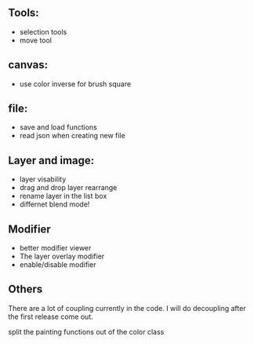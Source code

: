 ## Tools:
- selection tools
- move tool

## canvas:
- use color inverse for brush square

## file:
- save and load functions
- read json when creating new file

## Layer and image:
- layer visability
- drag and drop layer rearrange
- rename layer in the list box
- differnet blend mode!

## Modifier
- better modifier viewer
- The layer overlay modifier
- enable/disable modifier

## Others
There are a lot of coupling currently in the code. I will do decoupling after the first release come out.

split the painting functions out of the color class
